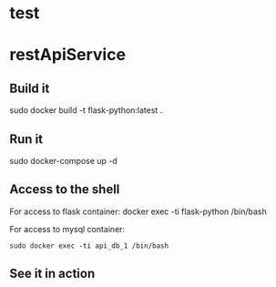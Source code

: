 # test
# restApiService

## Build it

sudo docker build -t flask-python:latest .



## Run it

sudo docker-compose up -d



## Access to the shell

For access to flask container:
docker exec -ti flask-python /bin/bash


For access to mysql container:
```
sudo docker exec -ti api_db_1 /bin/bash
```


## See it in action
